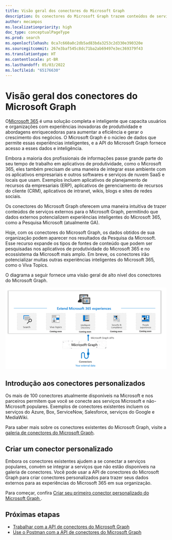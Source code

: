 ```yaml
---
title: Visão geral dos conectores do Microsoft Graph
description: Os conectores do Microsoft Graph trazem conteúdos de serviços externos para o Microsoft Graph, permitindo que dados externos potencializem as experiências inteligentes do Microsoft 365.
author: mecampos
ms.localizationpriority: high
doc_type: conceptualPageType
ms.prod: search
ms.openlocfilehash: 0ca7c660a0c2db5ad83bda3253c2d330e390320e
ms.sourcegitcommit: 267e3baf545c8dc71ba2ab69497e3ec369379f43
ms.translationtype: HT
ms.contentlocale: pt-BR
ms.lasthandoff: 05/03/2022
ms.locfileid: "65176630"
---
```

# <a name="microsoft-graph-connectors-overview"></a>Visão geral dos conectores do Microsoft Graph

O[Microsoft 365](https://www.microsoft.com/microsoft-365) é uma solução completa e inteligente que capacita usuários e organizações com experiências inovadoras de produtividade e abordagens enriquecedoras para aumentar a eficiência e gerar o crescimento dos negócios. O Microsoft Graph é o núcleo de dados que permite essas experiências inteligentes, e a API do Microsoft Graph fornece acesso a esses dados e inteligência.

Embora a maioria dos profissionais de informações passe grande parte do seu tempo de trabalho em aplicativos de produtividade, como o Microsoft 365, eles também precisam de uma maneira de integrar esse ambiente com os aplicativos empresariais e outros softwares e serviços de nuvem SaaS e locais que usam. Exemplos incluem aplicativos de planejamento de recursos da empresariais (ERP), aplicativos de gerenciamento de recursos do cliente (CRM), aplicativos de intranet, wikis, blogs e sites de redes sociais.

Os conectores do Microsoft Graph oferecem uma maneira intuitiva de trazer conteúdos de serviços externos para o Microsoft Graph, permitindo que dados externos potencializem experiências inteligentes do Microsoft 365, como a Pesquisa Microsoft (atualmente GA).

Hoje, com os conectores do Microsoft Graph, os dados obtidos de sua organização podem aparecer nos resultados da Pesquisa da Microsoft. Esse recurso expande os tipos de fontes de conteúdo que podem ser pesquisadas nos aplicativos de produtividade do Microsoft 365 e no ecossistema da Microsoft mais amplo. Em breve, os conectores irão potencializar muitas outras experiências inteligentes do Microsoft 365, como o Viva Topics.

O diagrama a seguir fornece uma visão geral de alto nível dos conectores do Microsoft Graph.

<!---Insert image reference here --->
<!---       ![Select the Microsoft Graph permissions](./images/application-saml-sso-configure-api/set-permissions.png) --->
![Imagem mostrando conectores sendo usados para trazer dados para o Microsoft Graph](./images/connectors-images/overview.png)

## <a name="get-started-with-custom-connectors"></a>Introdução aos conectores personalizados

Os mais de 100 conectores atualmente disponíveis na Microsoft e nos parceiros permitem que você se conecte aos serviços Microsoft e não-Microsoft populares. Exemplos de conectores existentes incluem os serviços do Azure, Box, ServiceNow, Salesforce, serviços do Google e MediaWiki.

Para saber mais sobre os conectores existentes do Microsoft Graph, visite a [galeria de conectores do Microsoft Graph](https://www.microsoft.com/microsoft-search/connectors/).

## <a name="build-a-custom-connector"></a>Criar um conector personalizado

Embora os conectores existentes ajudem a se conectar a serviços populares, convém se integrar a serviços que não estão disponíveis na galeria de conectores. Você pode usar a API de conectores do Microsoft Graph para criar conectores personalizados para trazer seus dados externos para as experiências do Microsoft 365 em sua organização.

Para começar, confira [Criar seu primeiro conector personalizado do Microsoft Graph ](connecting-external-content-build-quickstart.yml).

## <a name="next-steps"></a>Próximas etapas

* [Trabalhar com a API de conectores do Microsoft Graph ](connecting-external-content-connectors-api-overview.md)
* [Use o Postman com a API de conectores do Microsoft Graph](connecting-external-content-connectors-api-postman.md)